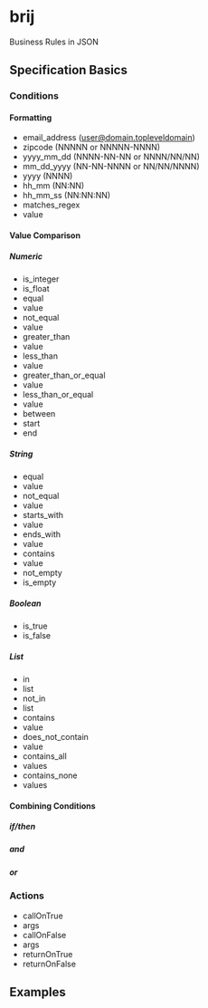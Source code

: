 # brij

Business Rules in JSON

## Specification Basics

### Conditions
#### Formatting

 - email_address (user@domain.topleveldomain)
 - zipcode (NNNNN or NNNNN-NNNN)
 - yyyy_mm_dd (NNNN-NN-NN or NNNN/NN/NN)
 - mm_dd_yyyy (NN-NN-NNNN or NN/NN/NNNN)
 - yyyy (NNNN)
 - hh_mm (NN:NN)
 - hh_mm_ss (NN:NN:NN)
 - matches_regex
  - value

#### Value Comparison

##### Numeric

 - is_integer
 - is_float
 - equal
  - value
 - not_equal
  - value
 - greater_than
  - value
 - less_than
  - value
 - greater_than_or_equal
  - value
 - less_than_or_equal
  - value
 - between
  - start
  - end

##### String

 - equal
  - value
 - not_equal
  - value
 - starts_with
  - value
 - ends_with
  - value
 - contains
  - value
 - not_empty
 - is_empty

##### Boolean

 - is_true
 - is_false

##### List

 - in
  - list
 - not_in
  - list
 - contains
  - value
 - does_not_contain
  - value
 - contains_all
  - values
 - contains_none
  - values

#### Combining Conditions

##### if/then

##### and

##### or

### Actions

 - callOnTrue
  - args
 - callOnFalse
  - args
 - returnOnTrue
 - returnOnFalse

## Examples

